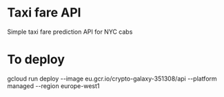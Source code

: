 # Taxi fare API

Simple taxi fare prediction API for NYC cabs

# To deploy

gcloud run deploy --image eu.gcr.io/crypto-galaxy-351308/api --platform managed --region europe-west1
